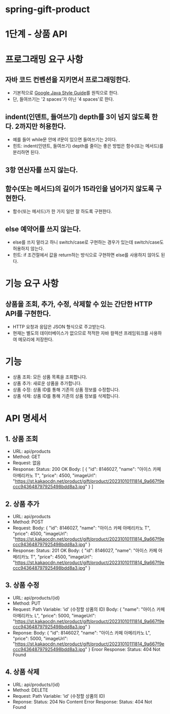# spring-gift-product

# 1단계 - 상품 API

# 프로그래밍 요구 사항
## 자바 코드 컨벤션을 지키면서 프로그래밍한다.
* 기본적으로 [Google Java Style Guide](https://google.github.io/styleguide/javaguide.html)를 원칙으로 한다.
* 단, 들여쓰기는 '2 spaces'가 아닌 '4 spaces'로 한다.

## indent(인덴트, 들여쓰기) depth를 3이 넘지 않도록 한다. 2까지만 허용한다.
* 예를 들어 while문 안에 if문이 있으면 들여쓰기는 2이다.
* 힌트: indent(인덴트, 들여쓰기) depth를 줄이는 좋은 방법은 함수(또는 메서드)를 분리하면 된다.

## 3항 연산자를 쓰지 않는다.

## 함수(또는 메서드)의 길이가 15라인을 넘어가지 않도록 구현한다.
* 함수(또는 메서드)가 한 가지 일만 잘 하도록 구현한다.

## else 예약어를 쓰지 않는다.
* else를 쓰지 말라고 하니 switch/case로 구현하는 경우가 있는데 switch/case도 허용하지 않는다.
* 힌트: if 조건절에서 값을 return하는 방식으로 구현하면 else를 사용하지 않아도 된다.

# 기능 요구 사항
## 상품을 조회, 추가, 수정, 삭제할 수 있는 간단한 HTTP API를 구현한다.
* HTTP 요청과 응답은 JSON 형식으로 주고받는다.
* 현재는 별도의 데이터베이스가 없으므로 적적한 자바 컬렉션 프레임워크를 사용하여 메모리에 저장한다.

# 기능
* 상품 조회: 모든 상품 목록을 조회합니다.
* 상품 추가: 새로운 상품을 추가합니다.
* 상품 수정: 상품 ID를 통해 기존의 상품 정보를 수정합니다.
* 상품 삭제: 상품 ID를 통해 기존의 상품 정보를 삭제합니다.

# API 명세서
## 1. 상품 조회
* URL: api/products
* Method: GET
* Request: 없음
* Response:
Status: 200 OK
Body:
[
  {
    "id": 8146027,
    "name": "아이스 카페 아메리카노 T",
    "price": 4500,
    "imageUrl": "https://st.kakaocdn.net/product/gift/product/20231010111814_9a667f9eccc943648797925498bdd8a3.jpg"
  }
]

## 2. 상품 추가
* URL: api/products
* Method: POST
* Request:
Body:
{
  "id": 8146027,
  "name": "아이스 카페 아메리카노 T",
  "price": 4500,
  "imageUrl": "https://st.kakaocdn.net/product/gift/product/20231010111814_9a667f9eccc943648797925498bdd8a3.jpg"
}
* Response:
Status: 201 OK
Body:
{
  "id": 8146027,
  "name": "아이스 카페 아메리카노 T",
  "price": 4500,
  "imageUrl": "https://st.kakaocdn.net/product/gift/product/20231010111814_9a667f9eccc943648797925498bdd8a3.jpg"
}

## 3. 상품 수정
* URL: api/products/{id}
* Method: PUT
* Request:
Path Variable: 'id' (수정할 상품의 ID)
Body:
{
  "name": "아이스 카페 아메리카노 L",
  "price": 5000,
  "imageUrl": "https://st.kakaocdn.net/product/gift/product/20231010111814_9a667f9eccc943648797925498bdd8a3.jpg"
}
* Reponse:
Body:
{
  "id": 8146027,
  "name": "아이스 카페 아메리카노 L",
  "price": 5000,
  "imageUrl": "https://st.kakaocdn.net/product/gift/product/20231010111814_9a667f9eccc943648797925498bdd8a3.jpg"
}
Eroor Response:
Status: 404 Not Found

## 4. 상품 삭제
* URL: api/products/{id}
* Method: DELETE
* Request:
Path Variable: 'id' (수정할 상품의 ID)
* Reponse:
Status: 204 No Content
Error Response:
Status: 404 Not Found